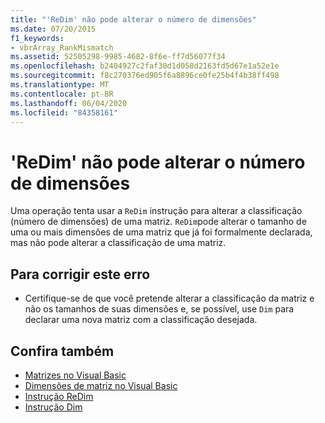 ```yaml
---
title: "'ReDim' não pode alterar o número de dimensões"
ms.date: 07/20/2015
f1_keywords:
- vbrArray_RankMismatch
ms.assetid: 52505298-9985-4682-8f6e-ff7d56077f34
ms.openlocfilehash: b2404927c2faf30d1d058d2163fd5d67e1a52e1e
ms.sourcegitcommit: f8c270376ed905f6a8896ce0fe25b4f4b38ff498
ms.translationtype: MT
ms.contentlocale: pt-BR
ms.lasthandoff: 06/04/2020
ms.locfileid: "84358161"
---
```

# <a name="redim-cannot-change-the-number-of-dimensions"></a>'ReDim' não pode alterar o número de dimensões
Uma operação tenta usar a `ReDim` instrução para alterar a classificação (número de dimensões) de uma matriz. `ReDim`pode alterar o tamanho de uma ou mais dimensões de uma matriz que já foi formalmente declarada, mas não pode alterar a classificação de uma matriz.  
  
## <a name="to-correct-this-error"></a>Para corrigir este erro  
  
- Certifique-se de que você pretende alterar a classificação da matriz e não os tamanhos de suas dimensões e, se possível, use `Dim` para declarar uma nova matriz com a classificação desejada.  
  
## <a name="see-also"></a>Confira também

- [Matrizes no Visual Basic](../programming-guide/language-features/arrays/index.md)
- [Dimensões de matriz no Visual Basic](../programming-guide/language-features/arrays/array-dimensions.md)
- [Instrução ReDim](../language-reference/statements/redim-statement.md)
- [Instrução Dim](../language-reference/statements/dim-statement.md)
